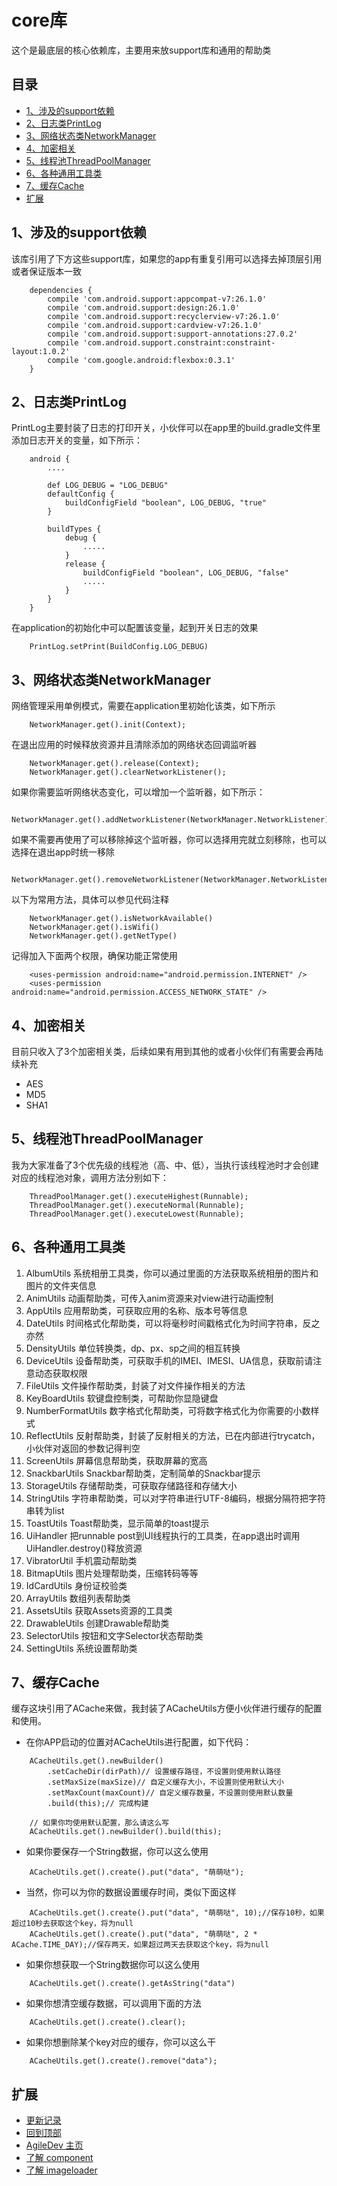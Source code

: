 # core库
这个是最底层的核心依赖库，主要用来放support库和通用的帮助类

## 目录
- [1、涉及的support依赖](https://github.com/LZ9/AgileDev/blob/master/core/readme_core.md#1涉及的support依赖)
- [2、日志类PrintLog](https://github.com/LZ9/AgileDev/blob/master/core/readme_core.md#2日志类printlog)
- [3、网络状态类NetworkManager](https://github.com/LZ9/AgileDev/blob/master/core/readme_core.md#3网络状态类networkmanager)
- [4、加密相关](https://github.com/LZ9/AgileDev/blob/master/core/readme_core.md#4加密相关)
- [5、线程池ThreadPoolManager](https://github.com/LZ9/AgileDev/blob/master/core/readme_core.md#5线程池threadpoolmanager)
- [6、各种通用工具类](https://github.com/LZ9/AgileDev/blob/master/core/readme_core.md#6各种通用工具类)
- [7、缓存Cache](https://github.com/LZ9/AgileDev/blob/master/core/readme_core.md#7缓存cache)
- [扩展](https://github.com/LZ9/AgileDev/blob/master/core/readme_core.md#扩展)

## 1、涉及的support依赖
该库引用了下方这些support库，如果您的app有重复引用可以选择去掉顶层引用或者保证版本一致
```
    dependencies {
        compile 'com.android.support:appcompat-v7:26.1.0'
        compile 'com.android.support:design:26.1.0'
        compile 'com.android.support:recyclerview-v7:26.1.0'
        compile 'com.android.support:cardview-v7:26.1.0'
        compile 'com.android.support:support-annotations:27.0.2'
        compile 'com.android.support.constraint:constraint-layout:1.0.2'
        compile 'com.google.android:flexbox:0.3.1'
    }
```

## 2、日志类PrintLog
PrintLog主要封装了日志的打印开关，小伙伴可以在app里的build.gradle文件里添加日志开关的变量，如下所示：
```
    android {
        ....
        
        def LOG_DEBUG = "LOG_DEBUG"
        defaultConfig {
            buildConfigField "boolean", LOG_DEBUG, "true"
        }
        
        buildTypes {
            debug {
                .....
            }
            release {
                buildConfigField "boolean", LOG_DEBUG, "false"
                .....
            }
        }
    }
```
在application的初始化中可以配置该变量，起到开关日志的效果
```
    PrintLog.setPrint(BuildConfig.LOG_DEBUG)
```

## 3、网络状态类NetworkManager
网络管理采用单例模式，需要在application里初始化该类，如下所示
```
    NetworkManager.get().init(Context);
```
在退出应用的时候释放资源并且清除添加的网络状态回调监听器
```
    NetworkManager.get().release(Context);
    NetworkManager.get().clearNetworkListener();
```
如果你需要监听网络状态变化，可以增加一个监听器，如下所示：
```
    NetworkManager.get().addNetworkListener(NetworkManager.NetworkListener);
```
如果不需要再使用了可以移除掉这个监听器，你可以选择用完就立刻移除，也可以选择在退出app时统一移除
```
    NetworkManager.get().removeNetworkListener(NetworkManager.NetworkListener);
```
以下为常用方法，具体可以参见代码注释
```
    NetworkManager.get().isNetworkAvailable()
    NetworkManager.get().isWifi()
    NetworkManager.get().getNetType()
```
记得加入下面两个权限，确保功能正常使用
```
    <uses-permission android:name="android.permission.INTERNET" />
    <uses-permission android:name="android.permission.ACCESS_NETWORK_STATE" />
```
## 4、加密相关
目前只收入了3个加密相关类，后续如果有用到其他的或者小伙伴们有需要会再陆续补充
- AES
- MD5
- SHA1

## 5、线程池ThreadPoolManager
我为大家准备了3个优先级的线程池（高、中、低），当执行该线程池时才会创建对应的线程池对象，调用方法分别如下：
```
    ThreadPoolManager.get().executeHighest(Runnable);
    ThreadPoolManager.get().executeNormal(Runnable);
    ThreadPoolManager.get().executeLowest(Runnable);
```

## 6、各种通用工具类
1. AlbumUtils 系统相册工具类，你可以通过里面的方法获取系统相册的图片和图片的文件夹信息
2. AnimUtils 动画帮助类，可传入anim资源来对view进行动画控制
3. AppUtils 应用帮助类，可获取应用的名称、版本号等信息
4. DateUtils 时间格式化帮助类，可以将毫秒时间戳格式化为时间字符串，反之亦然
5. DensityUtils 单位转换类，dp、px、sp之间的相互转换
6. DeviceUtils 设备帮助类，可获取手机的IMEI、IMESI、UA信息，获取前请注意动态获取权限
7. FileUtils 文件操作帮助类，封装了对文件操作相关的方法
8. KeyBoardUtils 软键盘控制类，可帮助你显隐键盘
9. NumberFormatUtils 数字格式化帮助类，可将数字格式化为你需要的小数样式
10. ReflectUtils 反射帮助类，封装了反射相关的方法，已在内部进行trycatch，小伙伴对返回的参数记得判空
11. ScreenUtils 屏幕信息帮助类，获取屏幕的宽高
12. SnackbarUtils Snackbar帮助类，定制简单的Snackbar提示
13. StorageUtils 存储帮助类，可获取存储路径和存储大小
14. StringUtils 字符串帮助类，可以对字符串进行UTF-8编码，根据分隔符把字符串转为list
15. ToastUtils Toast帮助类，显示简单的toast提示
16. UiHandler 把runnable post到UI线程执行的工具类，在app退出时调用UiHandler.destroy()释放资源
17. VibratorUtil 手机震动帮助类
18. BitmapUtils 图片处理帮助类，压缩转码等等
19. IdCardUtils 身份证校验类
20. ArrayUtils 数组列表帮助类
21. AssetsUtils 获取Assets资源的工具类
22. DrawableUtils 创建Drawable帮助类
23. SelectorUtils 按钮和文字Selector状态帮助类
24. SettingUtils 系统设置帮助类


## 7、缓存Cache
缓存这块引用了ACache来做，我封装了ACacheUtils方便小伙伴进行缓存的配置和使用。

- 在你APP启动的位置对ACacheUtils进行配置，如下代码：
```
    ACacheUtils.get().newBuilder()
        .setCacheDir(dirPath)// 设置缓存路径，不设置则使用默认路径
        .setMaxSize(maxSize)// 自定义缓存大小，不设置则使用默认大小
        .setMaxCount(maxCount)// 自定义缓存数量，不设置则使用默认数量
        .build(this);// 完成构建
```
```
    // 如果你均使用默认配置，那么请这么写
    ACacheUtils.get().newBuilder().build(this);
```
- 如果你要保存一个String数据，你可以这么使用
```
    ACacheUtils.get().create().put("data", "萌萌哒");
```
- 当然，你可以为你的数据设置缓存时间，类似下面这样
```
    ACacheUtils.get().create().put("data", "萌萌哒", 10);//保存10秒，如果超过10秒去获取这个key，将为null
    ACacheUtils.get().create().put("data", "萌萌哒", 2 * ACache.TIME_DAY);//保存两天，如果超过两天去获取这个key，将为null
```
- 如果你想获取一个String数据你可以这么使用
```
    ACacheUtils.get().create().getAsString("data")
```
- 如果你想清空缓存数据，可以调用下面的方法
```
    ACacheUtils.get().create().clear();
```
- 如果你想删除某个key对应的缓存，你可以这么干
```
    ACacheUtils.get().create().remove("data");
```

## 扩展

- [更新记录](https://github.com/LZ9/AgileDev/blob/master/core/readme_core_update.md)
- [回到顶部](https://github.com/LZ9/AgileDev/blob/master/core/readme_core.md#core库)
- [AgileDev 主页](https://github.com/LZ9/AgileDev)
- [了解 component](https://github.com/LZ9/AgileDev/blob/master/component/readme_component.md)
- [了解 imageloader](https://github.com/LZ9/AgileDev/blob/master/imageloader/readme_imageloader.md)
